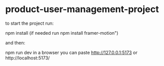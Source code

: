 # product-user-management-project

to start the project run:

npm install
(if needed run npm install framer-motion")

and then:

npm run dev
in a browser you can paste http://127.0.0.1:5173 or http://localhost:5173/

